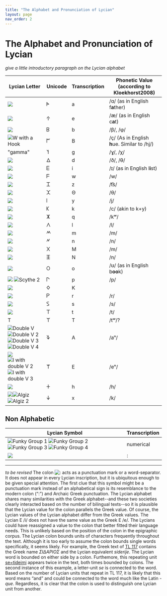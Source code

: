 ```yaml
---
title: "The Alphabet and Pronunciation of Lycian"
layout: page
nav_order: 2
---
```


# The Alphabet and Pronunciation of Lycian

*give a little introductory paragraph on the Lycian alphabet*

|    Lycian Letter    |    Unicode          |    Transcription    |   Phonetic Value (according to Kloekhorst2008)    |
|---------------------|---------------------|---------------------|--------------------|
|![](http://www.homermultitext.org/iipsrv?OBJ=IIP,1.0&FIF=/project/homer/pyramidal/deepzoom/lycian/hc/v1/2007.02.0020.tif&RGN=0.7905,0.03518,0.01979,0.1759&wID=30&CVT=JPEG)           |   𐊀   |   a    |    /ɑ/ (as in English f**a**ther)   |
|![](http://www.homermultitext.org/iipsrv?OBJ=IIP,1.0&FIF=/project/homer/pyramidal/deepzoom/lycian/hc/v1/2007.02.0004.tif&RGN=0.03977,0.04392,0.05712,0.1303&wID=30&CVT=JPEG)          |   𐊁   |   e    |    /æ/ (as in English c**a**t)   |
|![](http://www.homermultitext.org/iipsrv?OBJ=IIP,1.0&FIF=/project/homer/pyramidal/deepzoom/lycian/hc/v1/2007.02.0020.tif&RGN=0.07845,0.07705,0.01873,0.1625&wID=30&CVT=JPEG)          |   𐊂   |   b   |    /β/, /φ/   |
|![W with a Hook](http://www.homermultitext.org/iipsrv?OBJ=IIP,1.0&FIF=/project/homer/pyramidal/deepzoom/lycian/hc/v1/2007.02.0084.tif&RGN=0.6690,0.1771,0.1690,0.1218&wID=60&CVT=JPEG)             |   𐊃   |    B    |    /ç/ (As in English **h**ue. Similar to /hj/)  |
| "gamma"   |    𐊄    |   g    |   /ɣ/, /χ/    |
| ![](http://www.homermultitext.org/iipsrv?OBJ=IIP,1.0&FIF=/project/homer/pyramidal/deepzoom/lycian/hc/v1/2007.02.0020.tif&RGN=0.6848,0.2446,0.02933,0.1441&wID=30&CVT=JPEG)            |  𐊅   |   d    |    /ð/, /θ/   |
| ![](http://www.homermultitext.org/iipsrv?OBJ=IIP,1.0&FIF=/project/homer/pyramidal/deepzoom/lycian/hc/v1/2007.02.0020.tif&RGN=0.1173,0.2898,0.02261,0.1524&wID=30&CVT=JPEG)            |   𐊆   |   i    |    /ɪ/ (as in English l**i**st)    |
| ![](http://www.homermultitext.org/iipsrv?OBJ=IIP,1.0&FIF=/project/homer/pyramidal/deepzoom/lycian/hc/v1/2007.02.0084.tif&RGN=0.5238,0.3210,0.06190,0.1328&wID=30&CVT=JPEG)            |   𐊇   |    w    |    /w/   |
| ![](http://www.homermultitext.org/iipsrv?OBJ=IIP,1.0&FIF=/project/homer/pyramidal/deepzoom/lycian/hc/v1/2007.02.0034.tif&RGN=0.1828,0.2153,0.01774,0.2536&wID=30&CVT=JPEG)            |    𐊈    |   z     |   /t͡s/    |
| ![](http://www.homermultitext.org/iipsrv?OBJ=IIP,1.0&FIF=/project/homer/pyramidal/deepzoom/lycian/hc/v1/2007.02.0112.tif&RGN=0.3688,0.4943,0.03028,0.1625&wID=30&CVT=JPEG)            |   𐊉     |   Θ     |   /θ/    |
|![](http://www.homermultitext.org/iipsrv?OBJ=IIP,1.0&FIF=/project/homer/pyramidal/deepzoom/lycian/hc/v1/2007.02.0054.tif&RGN=0.3557,0.5827,0.01253,0.1599&wID=30&CVT=JPEG)            |    𐊊    |   y    | /j/      |
|![](http://www.homermultitext.org/iipsrv?OBJ=IIP,1.0&FIF=/project/homer/pyramidal/deepzoom/lycian/hc/v1/2007.02.0020.tif&RGN=0.1580,0.2848,0.02049,0.1524&wID=30&CVT=JPEG)            |   𐊋     |   k     |   /c/ (akin to k+y)   |
|![](http://www.homermultitext.org/iipsrv?OBJ=IIP,1.0&FIF=/project/homer/pyramidal/deepzoom/lycian/hc/v1/2007.02.0137.tif&RGN=0.01982,0.6164,0.02265,0.1663&wID=30&CVT=JPEG)           |    𐊌    |    q    |   /kʷ/    |
| ![](http://www.homermultitext.org/iipsrv?OBJ=IIP,1.0&FIF=/project/homer/pyramidal/deepzoom/lycian/hc/v1/2007.02.0020.tif&RGN=0.5021,0.4188,0.02968,0.1374&wID=30&CVT=JPEG)            |    𐊍    |    l   |    /l/   |
| ![](http://www.homermultitext.org/iipsrv?OBJ=IIP,1.0&FIF=/project/homer/pyramidal/deepzoom/lycian/hc/v1/2007.02.0020.tif&RGN=0.4827,0.04858,0.03145,0.1240&wID=30&CVT=JPEG)           |    𐊎    |    m    |   /m/    |
|![](http://www.homermultitext.org/iipsrv?OBJ=IIP,1.0&FIF=/project/homer/pyramidal/deepzoom/lycian/hc/v1/2007.02.0020.tif&RGN=0.1947,0.07203,0.02367,0.1189&wID=30&CVT=JPEG)           |    𐊏     |    n    |   /n/    |
| ![](http://www.homermultitext.org/iipsrv?OBJ=IIP,1.0&FIF=/project/homer/pyramidal/deepzoom/lycian/hc/v1/2007.02.0068.tif&RGN=0.08011,0.5152,0.02779,0.1991&wID=30&CVT=JPEG)           |    𐊐    |    M    |   /m/    |
| ![](http://www.homermultitext.org/iipsrv?OBJ=IIP,1.0&FIF=/project/homer/pyramidal/deepzoom/lycian/hc/v1/2007.02.0020.tif&RGN=0.1597,0.06365,0.02226,0.1508&wID=30&CVT=JPEG)           |    𐊑    |    N    |   /n/    |
|![](http://www.homermultitext.org/iipsrv?OBJ=IIP,1.0&FIF=/project/homer/pyramidal/deepzoom/lycian/hc/v1/2007.02.0020.tif&RGN=0.3329,0.05863,0.02933,0.1642&wID=30&CVT=JPEG)           |    𐊒    |   o    |   /ʊ/ (as in English b**oo**k)    |
|![](http://www.homermultitext.org/iipsrv?OBJ=IIP,1.0&FIF=/project/homer/pyramidal/deepzoom/lycian/hc/v1/2007.02.0020.tif&RGN=0.3756,0.04523,0.02615,0.1692&wID=30&CVT=JPEG) ![Scythe 2](http://www.homermultitext.org/iipsrv?OBJ=IIP,1.0&FIF=/project/homer/pyramidal/deepzoom/lycian/hc/v1/2007.02.0137.tif&RGN=0.4570,0.09534,0.01912,0.1641&wID=30&CVT=JPEG)           |    𐊓    |   p    |   /p/    |
| ![](http://www.homermultitext.org/iipsrv?OBJ=IIP,1.0&FIF=/project/homer/pyramidal/deepzoom/lycian/hc/v1/2007.02.0019.tif&RGN=0.9429,0.02924,0.03808,0.3314&wID=30&CVT=JPEG)   |    𐊔    | K  |       |
| ![](http://www.homermultitext.org/iipsrv?OBJ=IIP,1.0&FIF=/project/homer/pyramidal/deepzoom/lycian/hc/v1/2007.02.0020.tif&RGN=0.6876,0.04188,0.01943,0.1658&wID=30&CVT=JPEG)           |   𐊕     |   r    |    /r/   |
|![](http://www.homermultitext.org/iipsrv?OBJ=IIP,1.0&FIF=/project/homer/pyramidal/deepzoom/lycian/hc/v1/2007.02.0020.tif&RGN=0.02756,0.2965,0.02191,0.1491&wID=30&CVT=JPEG)           |    𐊖    |   s    |    /s/   |
|![](http://www.homermultitext.org/iipsrv?OBJ=IIP,1.0&FIF=/project/homer/pyramidal/deepzoom/lycian/hc/v1/2007.02.0020.tif&RGN=0.8208,0.05025,0.02792,0.1390&wID=30&CVT=JPEG)           |    𐊗    |    t    |   /t/    |
| T         |    𐊘    |   T    |    /tʷ/?   | 
| ![Double V](http://www.homermultitext.org/iipsrv?OBJ=IIP,1.0&FIF=/project/homer/pyramidal/deepzoom/lycian/hc/v1/2007.02.0020.tif&RGN=0.4141,0.05025,0.03251,0.1575&wID=30&CVT=JPEG)![Double V 2](http://www.homermultitext.org/iipsrv?OBJ=IIP,1.0&FIF=/project/homer/pyramidal/deepzoom/lycian/hc/v1/2007.02.0137.tif&RGN=0.2881,0.06430,0.02478,0.1818&wID=30&CVT=JPEG) ![Double V 3](http://www.homermultitext.org/iipsrv?OBJ=IIP,1.0&FIF=/project/homer/pyramidal/deepzoom/lycian/hc/v1/2007.02.0054.tif&RGN=0.2206,0.5989,0.02371,0.1545&wID=30&CVT=JPEG) ![Double V 4](http://www.homermultitext.org/iipsrv?OBJ=IIP,1.0&FIF=/project/homer/pyramidal/deepzoom/lycian/hc/v1/2007.02.0054.tif&RGN=0.3691,0.5691,0.02729,0.1707&wID=30&CVT=JPEG)           |    𐊙    |    A   |   /aⁿ/    |
|![](http://www.homermultitext.org/iipsrv?OBJ=IIP,1.0&FIF=/project/homer/pyramidal/deepzoom/lycian/hc/v1/2007.02.0020.tif&RGN=0.2336,0.07538,0.02827,0.1374&wID=30&CVT=JPEG)![I with double V 2](http://www.homermultitext.org/iipsrv?OBJ=IIP,1.0&FIF=/project/homer/pyramidal/deepzoom/lycian/hc/v1/2007.02.0068.tif&RGN=0.2229,0.2338,0.03651,0.2511&wID=30&CVT=JPEG) ![I with double V 3](http://www.homermultitext.org/iipsrv?OBJ=IIP,1.0&FIF=/project/homer/pyramidal/deepzoom/lycian/hc/v1/2007.02.0147.tif&RGN=0.4669,0.1500,0.02219,0.6917&wID=30&CVT=JPEG)         |    𐊚    |    E   |    /eⁿ/   |
|![](http://www.homermultitext.org/iipsrv?OBJ=IIP,1.0&FIF=/project/homer/pyramidal/deepzoom/lycian/hc/v1/2007.02.0020.tif&RGN=0.5703,0.2312,0.02261,0.1441&wID=30&CVT=JPEG)           |    𐊛    |    h    |    /h/   |
| ![](http://www.homermultitext.org/iipsrv?OBJ=IIP,1.0&FIF=/project/homer/pyramidal/deepzoom/lycian/hc/v1/2007.02.0137.tif&RGN=0.2117,0.05987,0.02159,0.1486&wID=30&CVT=JPEG)![Algiz](http://www.homermultitext.org/iipsrv?OBJ=IIP,1.0&FIF=/project/homer/pyramidal/deepzoom/lycian/hc/v1/2007.02.0020.tif&RGN=0.2996,0.06533,0.02544,0.1759&wID=30&CVT=JPEG) ![Algiz 2](http://www.homermultitext.org/iipsrv?OBJ=IIP,1.0&FIF=/project/homer/pyramidal/deepzoom/lycian/hc/v1/2007.02.0034.tif&RGN=0.4566,0.3923,0.01231,0.2249&wID=30&CVT=JPEG)           |    𐊜    |    x    |   /k/    |

## Non Alphabetic

 |   Lycian Symbol    |    Transcription    |
|---------------------|---------------------|
 ![Funky Group 1](http://www.homermultitext.org/iipsrv?OBJ=IIP,1.0&FIF=/project/homer/pyramidal/deepzoom/lycian/hc/v1/2007.02.0079.tif&RGN=0.3606,0.5251,0.04275,0.03078&wID=30&CVT=JPEG) ![Funky Group 2](http://www.homermultitext.org/iipsrv?OBJ=IIP,1.0&FIF=/project/homer/pyramidal/deepzoom/lycian/hc/v1/2007.02.0079.tif&RGN=0.3674,0.5597,0.07931,0.03580&wID=40&CVT=JPEG) ![Funky Group 3](http://www.homermultitext.org/iipsrv?OBJ=IIP,1.0&FIF=/project/homer/pyramidal/deepzoom/lycian/hc/v1/2007.02.0079.tif&RGN=0.5973,0.5144,0.07187,0.03580&wID=50&CVT=JPEG) ![Funky Group 4](http://www.homermultitext.org/iipsrv?OBJ=IIP,1.0&FIF=/project/homer/pyramidal/deepzoom/lycian/hc/v1/2007.02.0079.tif&RGN=0.7230,0.5427,0.07311,0.03266&wID=50&CVT=JPEG)           |   numerical   |
 ![](http://www.homermultitext.org/iipsrv?OBJ=IIP,1.0&FIF=/project/homer/pyramidal/deepzoom/lycian/hc/v1/2007.02.0020.tif&RGN=0.2717,0.05695,0.02367,0.1859&wID=30&CVT=JPEG)        |   :    |

-------------
*to be revised*
The colon ![:](http://www.homermultitext.org/iipsrv?OBJ=IIP,1.0&FIF=/project/homer/pyramidal/deepzoom/lycian/hc/v1/2007.02.0020.tif&RGN=0.2717,0.05695,0.02367,0.1859&wID=20&CVT=JPEG) acts as a punctuation mark or a word-separator. It does not appear in every Lycian inscription, but it is ubiquitous enough to be given special attention. The first clue that this symbol might be a punctuation mark instead of an alphabetical sign is its resemblance to the modern colon (“:”) and Archaic Greek punctuation. The Lycian alphabet shares many similarities with the Greek alphabet--and these two societies clearly interacted based on the number of bilingual texts--so it is plausible that the Lycian value for the colon parallels the Greek value. Of course, the Lycian values of the Lycian alphabet differ from the Greek values. The Lycian E /i/ does not have the same value as the Greek E /e/. The Lycians could have reassigned a value to the colon that better fitted their language needs. This is unlikely based on the position of the colon in the epigraphic corpus. The Lycian colon bounds units of characters frequently throughout the text. Although it is too early to assume the colon bounds single words specifically, it seems likely. For example, the Greek text of [TL 117](http://www.homermultitext.org/ict2/?urn=urn:cite2:lycian:hc.v1:2007.02.0004@0.3348,0.6471,0.3153,0.1259&urn=urn:cite2:lycian:hc.v1:2007.02.0004@0.4512,0.1713,0.3326,0.1171) contains the Greek name _ΣΙΔΑΡΙΟΣ_ and the Lycian equivalent _siderije_. The Lycian word is bounded on either side by a colon. Furthemore, this repeating unit [se=tideimi](http://www.homermultitext.org/ict2/?urn=urn:cite2:lycian:hc.v1:2007.02.0004@0.1251,0.2826,0.3131,0.1259&urn=urn:cite2:lycian:hc.v1:2007.02.0004@0.3717,0.4114,0.3897,0.1464) appears twice in the text, both times bounded by colons. The second instance of this example, a letter-unit _se_ is connected to the word. Based on the number of Lycian units that repeat in TL 117, it is likely that this word means “and” and could be connected to the word much like the Latin _-que_. Regardless, it is clear that the colon is used to distinguish one Lycian unit from another.
